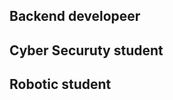 <h2 align="left">Backend developeer </h2>
  <h2>  Cyber Securuty student </h2>
    <h2>  Robotic student</h2>

